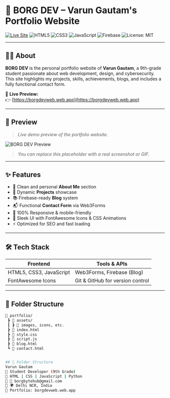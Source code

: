 # 🚀 BORG DEV – Varun Gautam's Portfolio Website

[![Live Site](https://img.shields.io/website?down_color=red&down_message=offline&up_color=green&up_message=online&url=https%3A%2F%2Fborgdevweb.web.app)](https://borgdevweb.web.app)
![HTML5](https://img.shields.io/badge/HTML5-E34F26?style=flat&logo=html5&logoColor=white)
![CSS3](https://img.shields.io/badge/CSS3-1572B6?style=flat&logo=css3&logoColor=white)
![JavaScript](https://img.shields.io/badge/JavaScript-F7DF1E?style=flat&logo=javascript&logoColor=black)
![Firebase](https://img.shields.io/badge/Firebase-ffca28?style=flat&logo=firebase&logoColor=black)
![License: MIT](https://img.shields.io/badge/License-MIT-green.svg)

---

## 🧑‍💻 About

**BORG DEV** is the personal portfolio website of **Varun Gautam**, a 9th-grade student passionate about web development, design, and cybersecurity.  
This site highlights my projects, skills, achievements, blogs, and includes a fully functional contact form.

🔗 **Live Preview:**  
👉 [https://borgdevweb.web.app](https://borgdevweb.web.app)

---

## 📸 Preview

> _Live demo preview of the portfolio website._

![BORG DEV Preview](https://via.placeholder.com/1200x600.png?text=Portfolio+Preview+Coming+Soon)

> _You can replace this placeholder with a real screenshot or GIF._

---

## ✨ Features

- 👤 Clean and personal **About Me** section  
- 💼 Dynamic **Projects** showcase  
- 📚 Firebase-ready **Blog** system  
- 📬 Functional **Contact Form** via Web3Forms  
- 📱 100% Responsive & mobile-friendly  
- 🎨 Sleek UI with FontAwesome Icons & CSS Animations  
- ⚡ Optimized for SEO and fast loading  

---

## 🛠 Tech Stack

| Frontend | Tools & APIs |
|----------|--------------|
| HTML5, CSS3, JavaScript | Web3Forms, Firebase (Blog) |
| FontAwesome Icons | Git & GitHub for version control |

---

## 📂 Folder Structure

```bash 
📁 portfolio/
 ┣ 📁 assets/
 ┃ ┣ 📄 images, icons, etc.
 ┣ 📄 index.html
 ┣ 📄 style.css
 ┣ 📄 script.js
 ┣ 📄 blog.html
 ┗ 📄 contact.html


## 📂 Folder Structure 
Varun Gautam
🔹 Student Developer (9th Grade)
🔹 HTML | CSS | JavaScript | Python
🔹 💌 borgbytehub@gmail.com
🔹 🌍 Delhi NCR, India
📌 Portfolio: borgdevweb.web.app
